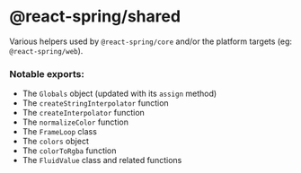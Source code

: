 <span class="citation" data-cites="react-spring/shared">@react-spring/shared</span>
===================================================================================

Various helpers used by `@react-spring/core` and/or the platform targets (eg: `@react-spring/web`).

### Notable exports:

-   The `Globals` object (updated with its `assign` method)
-   The `createStringInterpolator` function
-   The `createInterpolator` function
-   The `normalizeColor` function
-   The `FrameLoop` class
-   The `colors` object
-   The `colorToRgba` function
-   The `FluidValue` class and related functions
